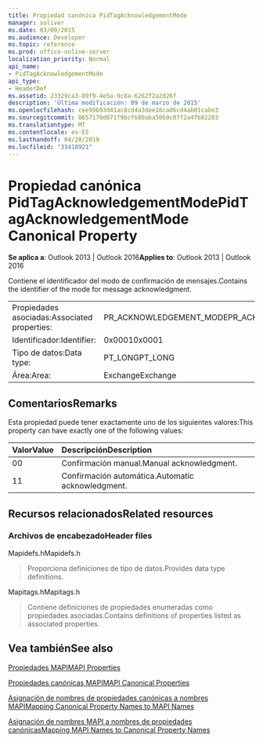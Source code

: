 ```yaml
---
title: Propiedad canónica PidTagAcknowledgementMode
manager: soliver
ms.date: 03/09/2015
ms.audience: Developer
ms.topic: reference
ms.prod: office-online-server
localization_priority: Normal
api_name:
- PidTagAcknowledgementMode
api_type:
- HeaderDef
ms.assetid: 23329ca3-89f9-4e5a-9c8a-6262f2a2d26f
description: 'Última modificación: 09 de marzo de 2015'
ms.openlocfilehash: cee99b93d41ac8cd4a3dee18cad6cd4ab01cabe3
ms.sourcegitcommit: 8657170d071f9bcf680aba50b9c07f2a4fb82283
ms.translationtype: MT
ms.contentlocale: es-ES
ms.lasthandoff: 04/28/2019
ms.locfileid: "33418921"
---
```

# <a name="pidtagacknowledgementmode-canonical-property"></a><span data-ttu-id="55af7-103">Propiedad canónica PidTagAcknowledgementMode</span><span class="sxs-lookup"><span data-stu-id="55af7-103">PidTagAcknowledgementMode Canonical Property</span></span>

  
  
<span data-ttu-id="55af7-104">**Se aplica a**: Outlook 2013 | Outlook 2016</span><span class="sxs-lookup"><span data-stu-id="55af7-104">**Applies to**: Outlook 2013 | Outlook 2016</span></span> 
  
<span data-ttu-id="55af7-105">Contiene el identificador del modo de confirmación de mensajes.</span><span class="sxs-lookup"><span data-stu-id="55af7-105">Contains the identifier of the mode for message acknowledgment.</span></span>
  
|||
|:-----|:-----|
|<span data-ttu-id="55af7-106">Propiedades asociadas:</span><span class="sxs-lookup"><span data-stu-id="55af7-106">Associated properties:</span></span>  <br/> |<span data-ttu-id="55af7-107">PR_ACKNOWLEDGEMENT_MODE</span><span class="sxs-lookup"><span data-stu-id="55af7-107">PR_ACKNOWLEDGEMENT_MODE</span></span>  <br/> |
|<span data-ttu-id="55af7-108">Identificador:</span><span class="sxs-lookup"><span data-stu-id="55af7-108">Identifier:</span></span>  <br/> |<span data-ttu-id="55af7-109">0x0001</span><span class="sxs-lookup"><span data-stu-id="55af7-109">0x0001</span></span>  <br/> |
|<span data-ttu-id="55af7-110">Tipo de datos:</span><span class="sxs-lookup"><span data-stu-id="55af7-110">Data type:</span></span>  <br/> |<span data-ttu-id="55af7-111">PT_LONG</span><span class="sxs-lookup"><span data-stu-id="55af7-111">PT_LONG</span></span>  <br/> |
|<span data-ttu-id="55af7-112">Área:</span><span class="sxs-lookup"><span data-stu-id="55af7-112">Area:</span></span>  <br/> |<span data-ttu-id="55af7-113">Exchange</span><span class="sxs-lookup"><span data-stu-id="55af7-113">Exchange</span></span>  <br/> |
   
## <a name="remarks"></a><span data-ttu-id="55af7-114">Comentarios</span><span class="sxs-lookup"><span data-stu-id="55af7-114">Remarks</span></span>

<span data-ttu-id="55af7-115">Esta propiedad puede tener exactamente uno de los siguientes valores:</span><span class="sxs-lookup"><span data-stu-id="55af7-115">This property can have exactly one of the following values:</span></span>
  
|<span data-ttu-id="55af7-116">**Valor**</span><span class="sxs-lookup"><span data-stu-id="55af7-116">**Value**</span></span>|<span data-ttu-id="55af7-117">**Descripción**</span><span class="sxs-lookup"><span data-stu-id="55af7-117">**Description**</span></span>|
|:-----|:-----|
|<span data-ttu-id="55af7-118">0</span><span class="sxs-lookup"><span data-stu-id="55af7-118">0</span></span>  <br/> |<span data-ttu-id="55af7-119">Confirmación manual.</span><span class="sxs-lookup"><span data-stu-id="55af7-119">Manual acknowledgment.</span></span>  <br/> |
|<span data-ttu-id="55af7-120">1</span><span class="sxs-lookup"><span data-stu-id="55af7-120">1</span></span>  <br/> |<span data-ttu-id="55af7-121">Confirmación automática.</span><span class="sxs-lookup"><span data-stu-id="55af7-121">Automatic acknowledgment.</span></span>  <br/> |
   
## <a name="related-resources"></a><span data-ttu-id="55af7-122">Recursos relacionados</span><span class="sxs-lookup"><span data-stu-id="55af7-122">Related resources</span></span>

### <a name="header-files"></a><span data-ttu-id="55af7-123">Archivos de encabezado</span><span class="sxs-lookup"><span data-stu-id="55af7-123">Header files</span></span>

<span data-ttu-id="55af7-124">Mapidefs.h</span><span class="sxs-lookup"><span data-stu-id="55af7-124">Mapidefs.h</span></span>
  
> <span data-ttu-id="55af7-125">Proporciona definiciones de tipo de datos.</span><span class="sxs-lookup"><span data-stu-id="55af7-125">Provides data type definitions.</span></span>
    
<span data-ttu-id="55af7-126">Mapitags.h</span><span class="sxs-lookup"><span data-stu-id="55af7-126">Mapitags.h</span></span>
  
> <span data-ttu-id="55af7-127">Contiene definiciones de propiedades enumeradas como propiedades asociadas.</span><span class="sxs-lookup"><span data-stu-id="55af7-127">Contains definitions of properties listed as associated properties.</span></span>
    
## <a name="see-also"></a><span data-ttu-id="55af7-128">Vea también</span><span class="sxs-lookup"><span data-stu-id="55af7-128">See also</span></span>



[<span data-ttu-id="55af7-129">Propiedades MAPI</span><span class="sxs-lookup"><span data-stu-id="55af7-129">MAPI Properties</span></span>](mapi-properties.md)
  
[<span data-ttu-id="55af7-130">Propiedades canónicas MAPI</span><span class="sxs-lookup"><span data-stu-id="55af7-130">MAPI Canonical Properties</span></span>](mapi-canonical-properties.md)
  
[<span data-ttu-id="55af7-131">Asignación de nombres de propiedades canónicas a nombres MAPI</span><span class="sxs-lookup"><span data-stu-id="55af7-131">Mapping Canonical Property Names to MAPI Names</span></span>](mapping-canonical-property-names-to-mapi-names.md)
  
[<span data-ttu-id="55af7-132">Asignación de nombres MAPI a nombres de propiedades canónicas</span><span class="sxs-lookup"><span data-stu-id="55af7-132">Mapping MAPI Names to Canonical Property Names</span></span>](mapping-mapi-names-to-canonical-property-names.md)

